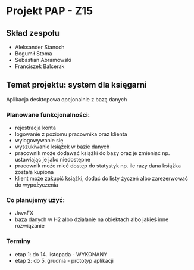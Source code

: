 # Projekt PAP - Z15

## Skład zespołu

- Aleksander Stanoch
- Bogumił Stoma
- Sebastian Abramowski
- Franciszek Balcerak

## Temat projektu: system dla księgarni

Aplikacja desktopowa opcjonalnie z bazą danych

### Planowane funkcjonalności:

- rejestracja konta
- logowanie z poziomu pracownika oraz klienta
- wylogowywanie się
- wyszukiwanie książek w bazie danych
- pracownik może dodawać książki do bazy oraz je zmieniać np. ustawiając je jako niedostępne
- pracownik może mieć dostęp do statystyk np. ile razy dana książka została kupiona
- klient może zakupić książki, dodać do listy życzeń albo zarezerwować do wypożyczenia

### Co planujemy użyć:

- JavaFX
- baza danych w H2 albo działanie na obiektach albo jakieś inne rozwiązanie

### Terminy

- etap 1: do 14. listopada - WYKONANY
- etap 2: do 5. grudnia - prototyp aplikacji
